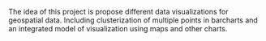The idea of this project is propose different data visualizations for geospatial data. Including clusterization of multiple points in barcharts and an integrated model of visualization using maps and other charts.
